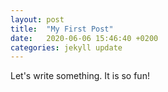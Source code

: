 ```yaml
---
layout: post
title:  "My First Post"
date:   2020-06-06 15:46:40 +0200
categories: jekyll update
---
```

Let's write something. It is so fun!